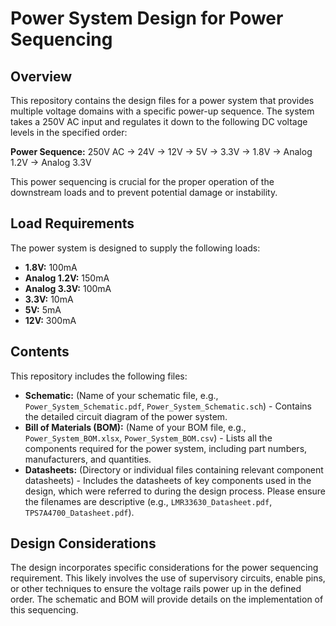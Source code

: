 
# Power System Design for Power Sequencing

## Overview

This repository contains the design files for a power system that provides multiple voltage domains with a specific power-up sequence. The system takes a 250V AC input and regulates it down to the following DC voltage levels in the specified order:

**Power Sequence:** 250V AC → 24V → 12V → 5V → 3.3V → 1.8V → Analog 1.2V → Analog 3.3V

This power sequencing is crucial for the proper operation of the downstream loads and to prevent potential damage or instability.

## Load Requirements

The power system is designed to supply the following loads:

* **1.8V:** 100mA
* **Analog 1.2V:** 150mA
* **Analog 3.3V:** 100mA
* **3.3V:** 10mA
* **5V:** 5mA
* **12V:** 300mA

## Contents

This repository includes the following files:

* **Schematic:** (Name of your schematic file, e.g., `Power_System_Schematic.pdf`, `Power_System_Schematic.sch`) - Contains the detailed circuit diagram of the power system.
* **Bill of Materials (BOM):** (Name of your BOM file, e.g., `Power_System_BOM.xlsx`, `Power_System_BOM.csv`) - Lists all the components required for the power system, including part numbers, manufacturers, and quantities.
* **Datasheets:** (Directory or individual files containing relevant component datasheets) - Includes the datasheets of key components used in the design, which were referred to during the design process. Please ensure the filenames are descriptive (e.g., `LMR33630_Datasheet.pdf`, `TPS7A4700_Datasheet.pdf`).

## Design Considerations

The design incorporates specific considerations for the power sequencing requirement. This likely involves the use of supervisory circuits, enable pins, or other techniques to ensure the voltage rails power up in the defined order. The schematic and BOM will provide details on the implementation of this sequencing.
